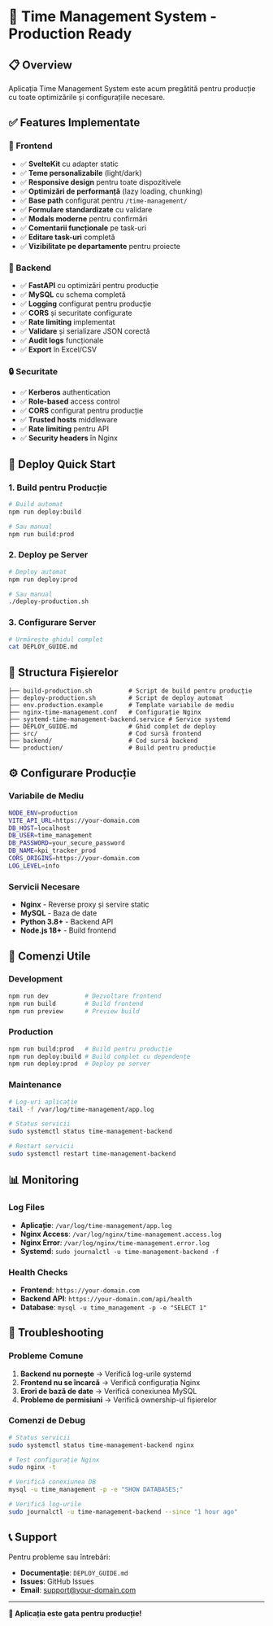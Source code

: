 # 🚀 Time Management System - Production Ready

## 📋 Overview

Aplicația Time Management System este acum pregătită pentru producție cu toate optimizările și configurațiile necesare.

## ✅ Features Implementate

### 🎨 Frontend
- ✅ **SvelteKit** cu adapter static
- ✅ **Teme personalizabile** (light/dark)
- ✅ **Responsive design** pentru toate dispozitivele
- ✅ **Optimizări de performanță** (lazy loading, chunking)
- ✅ **Base path** configurat pentru `/time-management/`
- ✅ **Formulare standardizate** cu validare
- ✅ **Modals moderne** pentru confirmări
- ✅ **Comentarii funcționale** pe task-uri
- ✅ **Editare task-uri** completă
- ✅ **Vizibilitate pe departamente** pentru proiecte

### 🔧 Backend
- ✅ **FastAPI** cu optimizări pentru producție
- ✅ **MySQL** cu schema completă
- ✅ **Logging** configurat pentru producție
- ✅ **CORS** și securitate configurate
- ✅ **Rate limiting** implementat
- ✅ **Validare** și serializare JSON corectă
- ✅ **Audit logs** funcționale
- ✅ **Export** în Excel/CSV

### 🔒 Securitate
- ✅ **Kerberos** authentication
- ✅ **Role-based** access control
- ✅ **CORS** configurat pentru producție
- ✅ **Trusted hosts** middleware
- ✅ **Rate limiting** pentru API
- ✅ **Security headers** în Nginx

## 🚀 Deploy Quick Start

### 1. Build pentru Producție
```bash
# Build automat
npm run deploy:build

# Sau manual
npm run build:prod
```

### 2. Deploy pe Server
```bash
# Deploy automat
npm run deploy:prod

# Sau manual
./deploy-production.sh
```

### 3. Configurare Server
```bash
# Urmărește ghidul complet
cat DEPLOY_GUIDE.md
```

## 📁 Structura Fișierelor

```
├── build-production.sh          # Script de build pentru producție
├── deploy-production.sh         # Script de deploy automat
├── env.production.example       # Template variabile de mediu
├── nginx-time-management.conf   # Configurație Nginx
├── systemd-time-management-backend.service # Service systemd
├── DEPLOY_GUIDE.md              # Ghid complet de deploy
├── src/                         # Cod sursă frontend
├── backend/                     # Cod sursă backend
└── production/                  # Build pentru producție
```

## ⚙️ Configurare Producție

### Variabile de Mediu
```bash
NODE_ENV=production
VITE_API_URL=https://your-domain.com
DB_HOST=localhost
DB_USER=time_management
DB_PASSWORD=your_secure_password
DB_NAME=kpi_tracker_prod
CORS_ORIGINS=https://your-domain.com
LOG_LEVEL=info
```

### Servicii Necesare
- **Nginx** - Reverse proxy și servire static
- **MySQL** - Baza de date
- **Python 3.8+** - Backend API
- **Node.js 18+** - Build frontend

## 🔧 Comenzi Utile

### Development
```bash
npm run dev          # Dezvoltare frontend
npm run build        # Build frontend
npm run preview      # Preview build
```

### Production
```bash
npm run build:prod   # Build pentru producție
npm run deploy:build # Build complet cu dependențe
npm run deploy:prod  # Deploy pe server
```

### Maintenance
```bash
# Log-uri aplicație
tail -f /var/log/time-management/app.log

# Status servicii
sudo systemctl status time-management-backend

# Restart servicii
sudo systemctl restart time-management-backend
```

## 📊 Monitoring

### Log Files
- **Aplicație**: `/var/log/time-management/app.log`
- **Nginx Access**: `/var/log/nginx/time-management.access.log`
- **Nginx Error**: `/var/log/nginx/time-management.error.log`
- **Systemd**: `sudo journalctl -u time-management-backend -f`

### Health Checks
- **Frontend**: `https://your-domain.com`
- **Backend API**: `https://your-domain.com/api/health`
- **Database**: `mysql -u time_management -p -e "SELECT 1"`

## 🚨 Troubleshooting

### Probleme Comune
1. **Backend nu pornește** → Verifică log-urile systemd
2. **Frontend nu se încarcă** → Verifică configurația Nginx
3. **Erori de bază de date** → Verifică conexiunea MySQL
4. **Probleme de permisiuni** → Verifică ownership-ul fișierelor

### Comenzi de Debug
```bash
# Status servicii
sudo systemctl status time-management-backend nginx

# Test configurație Nginx
sudo nginx -t

# Verifică conexiunea DB
mysql -u time_management -p -e "SHOW DATABASES;"

# Verifică log-urile
sudo journalctl -u time-management-backend --since "1 hour ago"
```

## 📞 Support

Pentru probleme sau întrebări:
- **Documentație**: `DEPLOY_GUIDE.md`
- **Issues**: GitHub Issues
- **Email**: support@your-domain.com

---

**🎉 Aplicația este gata pentru producție!**

